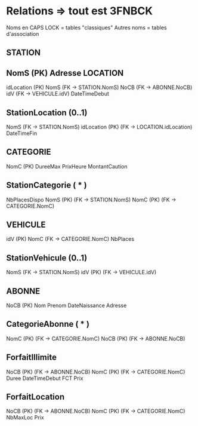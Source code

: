 Relations => tout est 3FNBCK
=========

Noms en CAPS LOCK = tables "classiques"
Autres noms = tables d'association

STATION
-------
NomS (PK)
Adresse
LOCATION
--------
idLocation (PK)
NomS (FK -> STATION.NomS)
NoCB (FK -> ABONNE.NoCB)
idV (FK -> VEHICULE.idV)
DateTimeDebut

StationLocation (0..1)
---------------
NomS (FK -> STATION.NomS)
idLocation (PK) (FK -> LOCATION.idLocation)
DateTimeFin

CATEGORIE
---------
NomC (PK)
DureeMax
PrixHeure
MontantCaution

StationCategorie ( * )
----------------
NbPlacesDispo
NomS (PK) (FK -> STATION.NomS)
NomC (PK) (FK -> CATEGORIE.NomC)

VEHICULE
--------
idV	(PK)
NomC (FK -> CATEGORIE.NomC)
NbPlaces

StationVehicule (0..1)
---------------
NomS (FK -> STATION.NomS)
idV (PK) (FK -> VEHICULE.idV)

ABONNE
------
NoCB (PK)
Nom
Prenom
DateNaissance
Adresse

CategorieAbonne ( * )
---------------
NomC (PK) (FK -> CATEGORIE.NomC)
NoCB (PK) (FK -> ABONNE.NoCB)

ForfaitIllimite
---------------
NoCB (PK) (FK -> ABONNE.NoCB)
NomC (PK) (FK -> CATEGORIE.NomC)
Duree
DateTimeDebut
FCT
Prix

ForfaitLocation
---------------
NoCB (PK) (FK -> ABONNE.NoCB)
NomC (PK) (FK -> CATEGORIE.NomC)
NbMaxLoc
Prix

